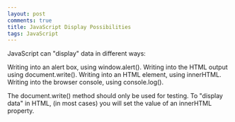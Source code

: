 ```yaml
---
layout: post
comments: true
title: JavaScript Display Possibilities
tags: JavaScript
---
```

JavaScript can "display" data in different ways:

Writing into an alert box, using window.alert().
Writing into the HTML output using document.write().
Writing into an HTML element, using innerHTML.
Writing into the browser console, using console.log().


The document.write() method should only be used for testing.
To "display data" in HTML, (in most cases) you will set the value of an innerHTML property.

